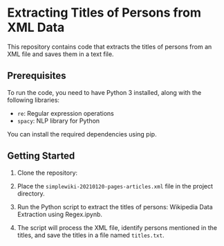 # Extracting Titles of Persons from XML Data

This repository contains code that extracts the titles of persons from an XML file and saves them in a text file.

## Prerequisites

To run the code, you need to have Python 3 installed, along with the following libraries:
- `re`: Regular expression operations
- `spacy`: NLP library for Python

You can install the required dependencies using pip.

## Getting Started

1. Clone the repository:

2. Place the `simplewiki-20210120-pages-articles.xml` file in the project directory.

3. Run the Python script to extract the titles of persons: Wikipedia Data Extraction using Regex.ipynb.
 
4. The script will process the XML file, identify persons mentioned in the titles, and save the titles in a file named `titles.txt`.

